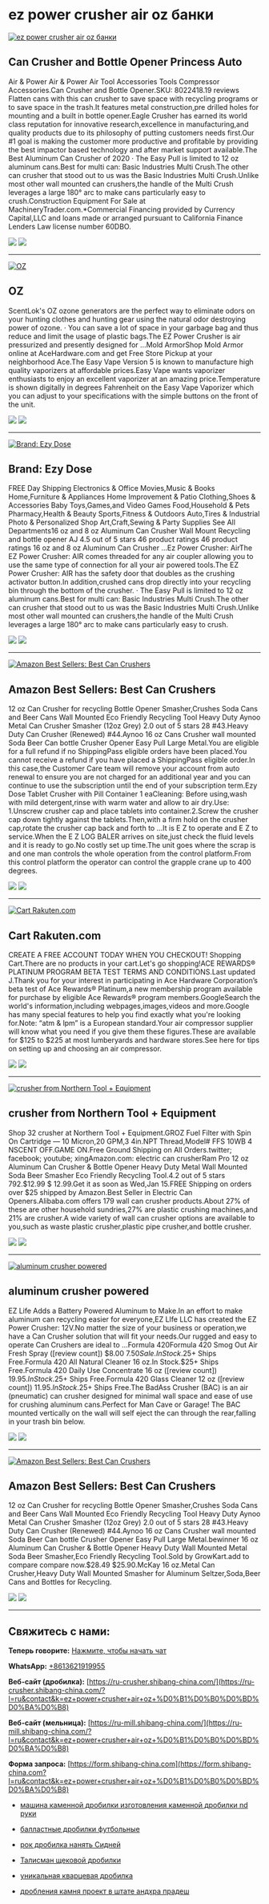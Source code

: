 # ez power crusher air oz банки

<a href="https://swt.shibang-china.com/?l=ru&img&k=ez+power+crusher+air+oz+%D0%B1%D0%B0%D0%BD%D0%BA%D0%B8" target="_blank">![ez power crusher air oz банки](http://static.shibang-china.com/all-800x300/951.jpg)</a>

## Can Crusher and Bottle Opener Princess Auto
Air &amp; Power Air &amp; Power Air Tool Accessories Tools Compressor Accessories.Can Crusher and Bottle Opener.SKU: 8022418.19 reviews Flatten cans with this can crusher to save space with recycling programs or to save space in the trash.It features metal construction,pre drilled holes for mounting and a built in bottle opener.Eagle Crusher has earned its world class reputation for innovative research,excellence in manufacturing,and quality products due to its philosophy of putting customers needs first.Our #1 goal is making the customer more productive and profitable by providing the best impactor based technology and after market support available.The Best Aluminum Can Crusher of 2020&nbsp;&#0183;&#32;The Easy Pull is limited to 12 oz aluminum cans.Best for multi can: Basic Industries Multi Crush.The other can crusher that stood out to us was the Basic Industries Multi Crush.Unlike most other wall mounted can crushers,the handle of the Multi Crush leverages a large 180&#176; arc to make cans particularly easy to crush.Construction Equipment For Sale at MachineryTrader.com.*Commercial Financing provided by Currency Capital,LLC and loans made or arranged pursuant to California Finance Lenders Law license number 60DBO.


<a href="https://whatsapp.shibangsoft.com/WhatsApp.php" target="_blank" title="WhatsApp">![](http://static.shibang-china.com/icon/whatsapp.png)</a> <a href="https://swt.shibang-china.com/?l=ru&icon&k=ez+power+crusher+air+oz+%D0%B1%D0%B0%D0%BD%D0%BA%D0%B8" target="_blank">![](http://static.shibang-china.com/icon/chat-ru.png)</a>

---

<a href="https://swt.shibang-china.com/?l=ru&img&k=ez+power+crusher+air+oz+%D0%B1%D0%B0%D0%BD%D0%BA%D0%B8" target="_blank">![OZ](http://static.shibang-china.com/all-800x300/1427.jpg)</a>

## OZ
ScentLok's OZ ozone generators are the perfect way to eliminate odors on your hunting clothes and hunting gear using the natural odor destroying power of ozone.&nbsp;&#0183;&#32;You can save a lot of space in your garbage bag and thus reduce and limit the usage of plastic bags.The EZ Power Crusher is air pressurized and presently designed for …Mold ArmorShop Mold Armor online at AceHardware.com and get Free Store Pickup at your neighborhood Ace.The Easy Vape Version 5 is known to manufacture high quality vaporizers at affordable prices.Easy Vape wants vaporizer enthusiasts to enjoy an excellent vaporizer at an amazing price.Temperature is shown digitally in degrees Fahrenheit on the Easy Vape Vaporizer which you can adjust to your specifications with the simple buttons on the front of the unit.


<a href="https://whatsapp.shibangsoft.com/WhatsApp.php" target="_blank" title="WhatsApp">![](http://static.shibang-china.com/icon/whatsapp.png)</a> <a href="https://swt.shibang-china.com/?l=ru&icon&k=ez+power+crusher+air+oz+%D0%B1%D0%B0%D0%BD%D0%BA%D0%B8" target="_blank">![](http://static.shibang-china.com/icon/chat-ru.png)</a>

---

<a href="https://swt.shibang-china.com/?l=ru&img&k=ez+power+crusher+air+oz+%D0%B1%D0%B0%D0%BD%D0%BA%D0%B8" target="_blank">![Brand: Ezy Dose](http://static.shibang-china.com/all-800x300/179.jpg)</a>

## Brand: Ezy Dose
FREE Day Shipping Electronics &amp; Office Movies,Music &amp; Books Home,Furniture &amp; Appliances Home Improvement &amp; Patio Clothing,Shoes &amp; Accessories Baby Toys,Games,and Video Games Food,Household &amp; Pets Pharmacy,Health &amp; Beauty Sports,Fitness &amp; Outdoors Auto,Tires &amp; Industrial Photo &amp; Personalized Shop Art,Craft,Sewing &amp; Party Supplies See All Departments16 oz and 8 oz Aluminum Can Crusher Wall Mount Recycling and bottle opener AJ 4.5 out of 5 stars 46 product ratings 46 product ratings 16 oz and 8 oz Aluminum Can Crusher …Ez Power Crusher: AirThe EZ Power Crusher: AIR comes threaded for any air coupler allowing you to use the same type of connection for all your air powered tools.The EZ Power Crusher: AIR has the safety door that doubles as the crushing activator button.In addition,crushed cans drop directly into your recycling bin through the bottom of the crusher.&nbsp;&#0183;&#32;The Easy Pull is limited to 12 oz aluminum cans.Best for multi can: Basic Industries Multi Crush.The other can crusher that stood out to us was the Basic Industries Multi Crush.Unlike most other wall mounted can crushers,the handle of the Multi Crush leverages a large 180&#176; arc to make cans particularly easy to crush.


<a href="https://whatsapp.shibangsoft.com/WhatsApp.php" target="_blank" title="WhatsApp">![](http://static.shibang-china.com/icon/whatsapp.png)</a> <a href="https://swt.shibang-china.com/?l=ru&icon&k=ez+power+crusher+air+oz+%D0%B1%D0%B0%D0%BD%D0%BA%D0%B8" target="_blank">![](http://static.shibang-china.com/icon/chat-ru.png)</a>

---

<a href="https://swt.shibang-china.com/?l=ru&img&k=ez+power+crusher+air+oz+%D0%B1%D0%B0%D0%BD%D0%BA%D0%B8" target="_blank">![Amazon Best Sellers: Best Can Crushers](http://static.shibang-china.com/all-800x300/106.jpg)</a>

## Amazon Best Sellers: Best Can Crushers
12 oz Can Crusher for recycling Bottle Opener Smasher,Crushes Soda Cans and Beer Cans Wall Mounted Eco Friendly Recycling Tool Heavy Duty Aynoo Metal Can Crusher Smasher (12oz Grey) 2.0 out of 5 stars 28 #43.Heavy Duty Can Crusher (Renewed) #44.Aynoo 16 oz Cans Crusher wall mounted Soda Beer Can bottle Crusher Opener Easy Pull Large Metal.You are eligible for a full refund if no ShippingPass eligible orders have been placed.You cannot receive a refund if you have placed a ShippingPass eligible order.In this case,the Customer Care team will remove your account from auto renewal to ensure you are not charged for an additional year and you can continue to use the subscription until the end of your subscription term.Ezy Dose Tablet Crusher with Pill Container 1 eaCleaning: Before using,wash with mild detergent,rinse with warm water and allow to air dry.Use: 1.Unscrew crusher cap and place tablets into container.2.Screw the crusher cap down tightly against the tablets.Then,with a firm hold on the crusher cap,rotate the crusher cap back and forth to …It is E Z to operate and E Z to service.When the E Z LOG BALER arrives on site,just check the fluid levels and it is ready to go.No costly set up time.The unit goes where the scrap is and one man controls the whole operation from the control platform.From this control platform the operator can control the grapple crane up to 400 degrees.


<a href="https://whatsapp.shibangsoft.com/WhatsApp.php" target="_blank" title="WhatsApp">![](http://static.shibang-china.com/icon/whatsapp.png)</a> <a href="https://swt.shibang-china.com/?l=ru&icon&k=ez+power+crusher+air+oz+%D0%B1%D0%B0%D0%BD%D0%BA%D0%B8" target="_blank">![](http://static.shibang-china.com/icon/chat-ru.png)</a>

---

<a href="https://swt.shibang-china.com/?l=ru&img&k=ez+power+crusher+air+oz+%D0%B1%D0%B0%D0%BD%D0%BA%D0%B8" target="_blank">![Cart Rakuten.com](http://static.shibang-china.com/all-800x300/1161.jpg)</a>

## Cart Rakuten.com
CREATE A FREE ACCOUNT TODAY WHEN YOU CHECKOUT! Shopping Cart.There are no products in your cart.Let's go shopping!ACE REWARDS&#174; PLATINUM PROGRAM BETA TEST TERMS AND CONDITIONS.Last updated J.Thank you for your interest in participating in Ace Hardware Corporation’s beta test of Ace Rewards&#174; Platinum,a new membership program available for purchase by eligible Ace Rewards&#174; program members.GoogleSearch the world's information,including webpages,images,videos and more.Google has many special features to help you find exactly what you're looking for.Note: “atm &amp; lpm” is a European standard.Your air compressor supplier will know what you need if you give them these figures.These are available for $125 to $225 at most lumberyards and hardware stores.See here for tips on setting up and choosing an air compressor.


<a href="https://whatsapp.shibangsoft.com/WhatsApp.php" target="_blank" title="WhatsApp">![](http://static.shibang-china.com/icon/whatsapp.png)</a> <a href="https://swt.shibang-china.com/?l=ru&icon&k=ez+power+crusher+air+oz+%D0%B1%D0%B0%D0%BD%D0%BA%D0%B8" target="_blank">![](http://static.shibang-china.com/icon/chat-ru.png)</a>

---

<a href="https://swt.shibang-china.com/?l=ru&img&k=ez+power+crusher+air+oz+%D0%B1%D0%B0%D0%BD%D0%BA%D0%B8" target="_blank">![crusher from Northern Tool + Equipment](http://static.shibang-china.com/all-800x300/1437.jpg)</a>

## crusher from Northern Tool + Equipment
Shop 32 crusher at Northern Tool + Equipment.GROZ Fuel Filter with Spin On Cartridge — 10 Micron,20 GPM,3 4in.NPT Thread,Model# FFS 10WB 4 NSCENT OFF.GAME ON.Free Ground Shipping on All Orders.twitter; facebook; youtube; xingAmazon.com: electric can crusherRam Pro 12 oz Aluminum Can Crusher &amp; Bottle Opener Heavy Duty Metal Wall Mounted Soda Beer Smasher Eco Friendly Recycling Tool.4.2 out of 5 stars 792.$12.99 $ 12.99.Get it as soon as Wed,Jan 15.FREE Shipping on orders over $25 shipped by Amazon.Best Seller in Electric Can Openers.Alibaba.com offers 179 wall can crusher products.About 27% of these are other household sundries,27% are plastic crushing machines,and 21% are crusher.A wide variety of wall can crusher options are available to you,such as waste plastic crusher,plastic pipe crusher,and bottle crusher.


<a href="https://whatsapp.shibangsoft.com/WhatsApp.php" target="_blank" title="WhatsApp">![](http://static.shibang-china.com/icon/whatsapp.png)</a> <a href="https://swt.shibang-china.com/?l=ru&icon&k=ez+power+crusher+air+oz+%D0%B1%D0%B0%D0%BD%D0%BA%D0%B8" target="_blank">![](http://static.shibang-china.com/icon/chat-ru.png)</a>

---

<a href="https://swt.shibang-china.com/?l=ru&img&k=ez+power+crusher+air+oz+%D0%B1%D0%B0%D0%BD%D0%BA%D0%B8" target="_blank">![aluminum crusher powered](http://static.shibang-china.com/all-800x300/229.jpg)</a>

## aluminum crusher powered
EZ Life Adds a Battery Powered Aluminum to Make.In an effort to make aluminum can recycling easier for everyone,EZ LIfe LLC has created the EZ Power Crusher: 12V.No matter the size of your business or operation,we have a Can Crusher solution that will fit your needs.Our rugged and easy to operate Can Crushers are ideal to …Formula 420Formula 420 Smog Out Air Fresh Spray ([review count]) $8.00 $7.50 Sale.In Stock.$25+ Ships Free.Formula 420 All Natural Cleaner 16 oz.In Stock.$25+ Ships Free.Formula 420 Daily Use Concentrate 16 oz ([review count]) $19.95.In Stock.$25+ Ships Free.Formula 420 Glass Cleaner 12 oz ([review count]) $11.95.In Stock.$25+ Ships Free.The BadAss Crusher (BAC) is an air (pneumatic) can crusher designed for minimal wall space and ease of use for crushing aluminum cans.Perfect for Man Cave or Garage! The BAC mounted vertically on the wall will self eject the can through the rear,falling in your trash bin below.


<a href="https://whatsapp.shibangsoft.com/WhatsApp.php" target="_blank" title="WhatsApp">![](http://static.shibang-china.com/icon/whatsapp.png)</a> <a href="https://swt.shibang-china.com/?l=ru&icon&k=ez+power+crusher+air+oz+%D0%B1%D0%B0%D0%BD%D0%BA%D0%B8" target="_blank">![](http://static.shibang-china.com/icon/chat-ru.png)</a>

---

<a href="https://swt.shibang-china.com/?l=ru&img&k=ez+power+crusher+air+oz+%D0%B1%D0%B0%D0%BD%D0%BA%D0%B8" target="_blank">![Amazon Best Sellers: Best Can Crushers](http://static.shibang-china.com/all-800x300/1303.jpg)</a>

## Amazon Best Sellers: Best Can Crushers
12 oz Can Crusher for recycling Bottle Opener Smasher,Crushes Soda Cans and Beer Cans Wall Mounted Eco Friendly Recycling Tool Heavy Duty Aynoo Metal Can Crusher Smasher (12oz Grey) 2.0 out of 5 stars 28 #43.Heavy Duty Can Crusher (Renewed) #44.Aynoo 16 oz Cans Crusher wall mounted Soda Beer Can bottle Crusher Opener Easy Pull Large Metal.bewinner 16 oz Aluminum Can Crusher &amp; Bottle Opener Heavy Duty Wall Mounted Metal Soda Beer Smasher,Eco Friendly Recycling Tool.Sold by GrowKart.add to compare compare now.$28.49 $25.90.McKay 16 oz.Metal Can Crusher,Heavy Duty Wall Mounted Smasher for Aluminum Seltzer,Soda,Beer Cans and Bottles for Recycling.

<a href="https://whatsapp.shibangsoft.com/WhatsApp.php" target="_blank" title="WhatsApp">![](http://static.shibang-china.com/icon/whatsapp.png)</a> <a href="https://swt.shibang-china.com/?l=ru&icon&k=ez+power+crusher+air+oz+%D0%B1%D0%B0%D0%BD%D0%BA%D0%B8" target="_blank">![](http://static.shibang-china.com/icon/chat-ru.png)</a>

---
## Свяжитесь с нами:

**Теперь говорите:** [Нажмите, чтобы начать чат](https://swt.shibang-china.com?l=ru&contact&k=ez+power+crusher+air+oz+%D0%B1%D0%B0%D0%BD%D0%BA%D0%B8)

**WhatsApp:**  [+8613621919955](https://whatsapp.shibangsoft.com/WhatsApp.php)

**Веб-сайт (дробилка):** [https://ru-crusher.shibang-china.com/](https://ru-crusher.shibang-china.com/?l=ru&contact&k=ez+power+crusher+air+oz+%D0%B1%D0%B0%D0%BD%D0%BA%D0%B8)

**Веб-сайт (мельница):** [https://ru-mill.shibang-china.com/](https://ru-mill.shibang-china.com/?l=ru&contact&k=ez+power+crusher+air+oz+%D0%B1%D0%B0%D0%BD%D0%BA%D0%B8)

**Форма запроса:** [https://form.shibang-china.com](https://form.shibang-china.com?l=ru&contact&k=ez+power+crusher+air+oz+%D0%B1%D0%B0%D0%BD%D0%BA%D0%B8)

* [машина каменной дробилки изготовления каменной дробилки nd руки](../120/%D0%BC%D0%B0%D1%88%D0%B8%D0%BD%D0%B0%20%D0%BA%D0%B0%D0%BC%D0%B5%D0%BD%D0%BD%D0%BE%D0%B9%20%D0%B4%D1%80%D0%BE%D0%B1%D0%B8%D0%BB%D0%BA%D0%B8%20%D0%B8%D0%B7%D0%B3%D0%BE%D1%82%D0%BE%D0%B2%D0%BB%D0%B5%D0%BD%D0%B8%D1%8F%20%D0%BA%D0%B0%D0%BC%D0%B5%D0%BD%D0%BD%D0%BE%D0%B9%20%D0%B4%D1%80%D0%BE%D0%B1%D0%B8%D0%BB%D0%BA%D0%B8%20nd%20%D1%80%D1%83%D0%BA%D0%B8.md)

* [балластные дробилки футбольные](../120/%D0%B1%D0%B0%D0%BB%D0%BB%D0%B0%D1%81%D1%82%D0%BD%D1%8B%D0%B5%20%D0%B4%D1%80%D0%BE%D0%B1%D0%B8%D0%BB%D0%BA%D0%B8%20%D1%84%D1%83%D1%82%D0%B1%D0%BE%D0%BB%D1%8C%D0%BD%D1%8B%D0%B5.md)

* [рок дробилка нанять Сидней](../113/%D1%80%D0%BE%D0%BA%20%D0%B4%D1%80%D0%BE%D0%B1%D0%B8%D0%BB%D0%BA%D0%B0%20%D0%BD%D0%B0%D0%BD%D1%8F%D1%82%D1%8C%20%D0%A1%D0%B8%D0%B4%D0%BD%D0%B5%D0%B9.md)

* [Талисман щековой дробилки](../114/%D0%A2%D0%B0%D0%BB%D0%B8%D1%81%D0%BC%D0%B0%D0%BD%20%D1%89%D0%B5%D0%BA%D0%BE%D0%B2%D0%BE%D0%B9%20%D0%B4%D1%80%D0%BE%D0%B1%D0%B8%D0%BB%D0%BA%D0%B8.md)

* [уникальная кварцевая дробилка](../118/%D1%83%D0%BD%D0%B8%D0%BA%D0%B0%D0%BB%D1%8C%D0%BD%D0%B0%D1%8F%20%D0%BA%D0%B2%D0%B0%D1%80%D1%86%D0%B5%D0%B2%D0%B0%D1%8F%20%D0%B4%D1%80%D0%BE%D0%B1%D0%B8%D0%BB%D0%BA%D0%B0.md)

* [дробления камня проект в штате андхра прадеш](../115/%D0%B4%D1%80%D0%BE%D0%B1%D0%BB%D0%B5%D0%BD%D0%B8%D1%8F%20%D0%BA%D0%B0%D0%BC%D0%BD%D1%8F%20%D0%BF%D1%80%D0%BE%D0%B5%D0%BA%D1%82%20%D0%B2%20%D1%88%D1%82%D0%B0%D1%82%D0%B5%20%D0%B0%D0%BD%D0%B4%D1%85%D1%80%D0%B0%20%D0%BF%D1%80%D0%B0%D0%B4%D0%B5%D1%88.md)